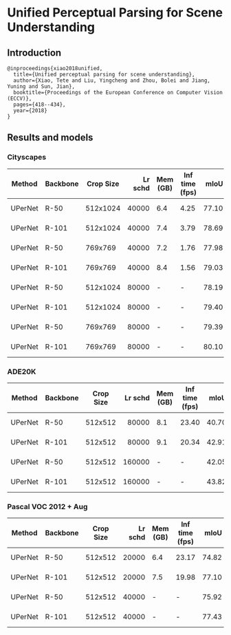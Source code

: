 # Unified Perceptual Parsing for Scene Understanding

## Introduction
```
@inproceedings{xiao2018unified,
  title={Unified perceptual parsing for scene understanding},
  author={Xiao, Tete and Liu, Yingcheng and Zhou, Bolei and Jiang, Yuning and Sun, Jian},
  booktitle={Proceedings of the European Conference on Computer Vision (ECCV)},
  pages={418--434},
  year={2018}
}
```

## Results and models

### Cityscapes
| Method  | Backbone | Crop Size | Lr schd | Mem (GB) | Inf time (fps) | mIoU  | mIoU(ms+flip) |                                                                                                                                                                                              download                                                                                                                                                                                              |
|---------|----------|-----------|--------:|----------|----------------|------:|--------------:|----------------------------------------------------------------------------------------------------------------------------------------------------------------------------------------------------------------------------------------------------------------------------------------------------------------------------------------------------------------------------------------------------|
| UPerNet | R-50     | 512x1024  |   40000 |      6.4 |           4.25 | 77.10 |         78.37 | [model](https://download.openmmlab.com/mmsegmentation/v0.5/upernet/upernet_r50_512x1024_40k_cityscapes/upernet_r50_512x1024_40k_cityscapes_20200605_094827-aa54cb54.pth) &#124; [log](https://download.openmmlab.com/mmsegmentation/v0.5/upernet/upernet_r50_512x1024_40k_cityscapes/upernet_r50_512x1024_40k_cityscapes_20200605_094827.log.json)     |
| UPerNet | R-101    | 512x1024  |   40000 |      7.4 |           3.79 | 78.69 |         80.11 | [model](https://download.openmmlab.com/mmsegmentation/v0.5/upernet/upernet_r101_512x1024_40k_cityscapes/upernet_r101_512x1024_40k_cityscapes_20200605_094933-ebce3b10.pth) &#124; [log](https://download.openmmlab.com/mmsegmentation/v0.5/upernet/upernet_r101_512x1024_40k_cityscapes/upernet_r101_512x1024_40k_cityscapes_20200605_094933.log.json) |
| UPerNet | R-50     | 769x769   |   40000 |      7.2 |           1.76 | 77.98 |         79.70 | [model](https://download.openmmlab.com/mmsegmentation/v0.5/upernet/upernet_r50_769x769_40k_cityscapes/upernet_r50_769x769_40k_cityscapes_20200530_033048-92d21539.pth) &#124; [log](https://download.openmmlab.com/mmsegmentation/v0.5/upernet/upernet_r50_769x769_40k_cityscapes/upernet_r50_769x769_40k_cityscapes_20200530_033048.log.json)         |
| UPerNet | R-101    | 769x769   |   40000 |      8.4 |           1.56 | 79.03 |         80.77 | [model](https://download.openmmlab.com/mmsegmentation/v0.5/upernet/upernet_r101_769x769_40k_cityscapes/upernet_r101_769x769_40k_cityscapes_20200530_040819-83c95d01.pth) &#124; [log](https://download.openmmlab.com/mmsegmentation/v0.5/upernet/upernet_r101_769x769_40k_cityscapes/upernet_r101_769x769_40k_cityscapes_20200530_040819.log.json)     |
| UPerNet | R-50     | 512x1024  |   80000 | -        | -              | 78.19 |         79.19 | [model](https://download.openmmlab.com/mmsegmentation/v0.5/upernet/upernet_r50_512x1024_80k_cityscapes/upernet_r50_512x1024_80k_cityscapes_20200607_052207-848beca8.pth) &#124; [log](https://download.openmmlab.com/mmsegmentation/v0.5/upernet/upernet_r50_512x1024_80k_cityscapes/upernet_r50_512x1024_80k_cityscapes_20200607_052207.log.json)     |
| UPerNet | R-101    | 512x1024  |   80000 | -        | -              | 79.40 |         80.46 | [model](https://download.openmmlab.com/mmsegmentation/v0.5/upernet/upernet_r101_512x1024_80k_cityscapes/upernet_r101_512x1024_80k_cityscapes_20200607_002403-f05f2345.pth) &#124; [log](https://download.openmmlab.com/mmsegmentation/v0.5/upernet/upernet_r101_512x1024_80k_cityscapes/upernet_r101_512x1024_80k_cityscapes_20200607_002403.log.json) |
| UPerNet | R-50     | 769x769   |   80000 | -        | -              | 79.39 |         80.92 | [model](https://download.openmmlab.com/mmsegmentation/v0.5/upernet/upernet_r50_769x769_80k_cityscapes/upernet_r50_769x769_80k_cityscapes_20200607_005107-82ae7d15.pth) &#124; [log](https://download.openmmlab.com/mmsegmentation/v0.5/upernet/upernet_r50_769x769_80k_cityscapes/upernet_r50_769x769_80k_cityscapes_20200607_005107.log.json)         |
| UPerNet | R-101    | 769x769   |   80000 | -        | -              | 80.10 |         81.49 | [model](https://download.openmmlab.com/mmsegmentation/v0.5/upernet/upernet_r101_769x769_80k_cityscapes/upernet_r101_769x769_80k_cityscapes_20200607_001014-082fc334.pth) &#124; [log](https://download.openmmlab.com/mmsegmentation/v0.5/upernet/upernet_r101_769x769_80k_cityscapes/upernet_r101_769x769_80k_cityscapes_20200607_001014.log.json)     |

### ADE20K
| Method  | Backbone | Crop Size | Lr schd | Mem (GB) | Inf time (fps) | mIoU  | mIoU(ms+flip) |                                                                                                                                                                                      download                                                                                                                                                                                      |
|---------|----------|-----------|--------:|----------|----------------|------:|--------------:|------------------------------------------------------------------------------------------------------------------------------------------------------------------------------------------------------------------------------------------------------------------------------------------------------------------------------------------------------------------------------------|
| UPerNet | R-50     | 512x512   |   80000 |      8.1 |          23.40 | 40.70 |         41.81 | [model](https://download.openmmlab.com/mmsegmentation/v0.5/upernet/upernet_r50_512x512_80k_ade20k/upernet_r50_512x512_80k_ade20k_20200614_144127-ecc8377b.pth) &#124; [log](https://download.openmmlab.com/mmsegmentation/v0.5/upernet/upernet_r50_512x512_80k_ade20k/upernet_r50_512x512_80k_ade20k_20200614_144127.log.json)         |
| UPerNet | R-101    | 512x512   |   80000 |      9.1 |          20.34 | 42.91 |         43.96 | [model](https://download.openmmlab.com/mmsegmentation/v0.5/upernet/upernet_r101_512x512_80k_ade20k/upernet_r101_512x512_80k_ade20k_20200614_185117-32e4db94.pth) &#124; [log](https://download.openmmlab.com/mmsegmentation/v0.5/upernet/upernet_r101_512x512_80k_ade20k/upernet_r101_512x512_80k_ade20k_20200614_185117.log.json)     |
| UPerNet | R-50     | 512x512   |  160000 | -        | -              | 42.05 |         42.78 | [model](https://download.openmmlab.com/mmsegmentation/v0.5/upernet/upernet_r50_512x512_160k_ade20k/upernet_r50_512x512_160k_ade20k_20200615_184328-8534de8d.pth) &#124; [log](https://download.openmmlab.com/mmsegmentation/v0.5/upernet/upernet_r50_512x512_160k_ade20k/upernet_r50_512x512_160k_ade20k_20200615_184328.log.json)     |
| UPerNet | R-101    | 512x512   |  160000 | -        | -              | 43.82 |         44.85 | [model](https://download.openmmlab.com/mmsegmentation/v0.5/upernet/upernet_r101_512x512_160k_ade20k/upernet_r101_512x512_160k_ade20k_20200615_161951-91b32684.pth) &#124; [log](https://download.openmmlab.com/mmsegmentation/v0.5/upernet/upernet_r101_512x512_160k_ade20k/upernet_r101_512x512_160k_ade20k_20200615_161951.log.json) |

### Pascal VOC 2012 + Aug
| Method  | Backbone | Crop Size | Lr schd | Mem (GB) | Inf time (fps) | mIoU  | mIoU(ms+flip) |                                                                                                                                                                                        download                                                                                                                                                                                        |
|---------|----------|-----------|--------:|----------|----------------|------:|--------------:|----------------------------------------------------------------------------------------------------------------------------------------------------------------------------------------------------------------------------------------------------------------------------------------------------------------------------------------------------------------------------------------|
| UPerNet | R-50     | 512x512   |   20000 |      6.4 |          23.17 | 74.82 |         76.35 | [model](https://download.openmmlab.com/mmsegmentation/v0.5/upernet/upernet_r50_512x512_20k_voc12aug/upernet_r50_512x512_20k_voc12aug_20200617_165330-5b5890a7.pth) &#124; [log](https://download.openmmlab.com/mmsegmentation/v0.5/upernet/upernet_r50_512x512_20k_voc12aug/upernet_r50_512x512_20k_voc12aug_20200617_165330.log.json)     |
| UPerNet | R-101    | 512x512   |   20000 |      7.5 |          19.98 | 77.10 |         78.29 | [model](https://download.openmmlab.com/mmsegmentation/v0.5/upernet/upernet_r101_512x512_20k_voc12aug/upernet_r101_512x512_20k_voc12aug_20200617_165629-f14e7f27.pth) &#124; [log](https://download.openmmlab.com/mmsegmentation/v0.5/upernet/upernet_r101_512x512_20k_voc12aug/upernet_r101_512x512_20k_voc12aug_20200617_165629.log.json) |
| UPerNet | R-50     | 512x512   |   40000 | -        | -              | 75.92 |         77.44 | [model](https://download.openmmlab.com/mmsegmentation/v0.5/upernet/upernet_r50_512x512_40k_voc12aug/upernet_r50_512x512_40k_voc12aug_20200613_162257-ca9bcc6b.pth) &#124; [log](https://download.openmmlab.com/mmsegmentation/v0.5/upernet/upernet_r50_512x512_40k_voc12aug/upernet_r50_512x512_40k_voc12aug_20200613_162257.log.json)     |
| UPerNet | R-101    | 512x512   |   40000 | -        | -              | 77.43 |         78.56 | [model](https://download.openmmlab.com/mmsegmentation/v0.5/upernet/upernet_r101_512x512_40k_voc12aug/upernet_r101_512x512_40k_voc12aug_20200613_163549-e26476ac.pth) &#124; [log](https://download.openmmlab.com/mmsegmentation/v0.5/upernet/upernet_r101_512x512_40k_voc12aug/upernet_r101_512x512_40k_voc12aug_20200613_163549.log.json) |
